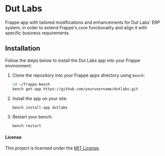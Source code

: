 # Dut Labs

Frappe app with tailored modifications and enhancements for Dut Labs' ERP system, in order to extend Frappe's core functionality and align it with specific business requirements.

## Installation

Follow the steps below to install the Dut Labs app into your Frappe environment:

1. Clone the repository into your Frappe apps directory using `bench`:
   ```bash
   cd ~/frappe-bench
   bench get-app https://github.com/yourusername/dutlabs.git
   ```

2. Install the app on your site:
   ```bash
   bench install-app dutlabs
   ```

3. Restart your bench:
   ```bash
   bench restart
   ```

#### License

This project is licensed under the [MIT License](LICENSE).
